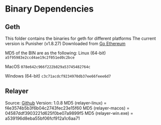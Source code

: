 Binary Dependencies
===================

Geth
----

This folder contains the binaries for geth for different platforms
The current version is Punisher (v1.8.27)
Downloaded from [Go Ethereum](https://geth.ethereum.org/downloads/)

MD5 of the BIN are as the following:
Linux (64-bit)
`a5f95983e2ccd4ae19c2f051ed0c2bce`

MacOS
`078e642c966f222b829a53745482764c`

Windows (64-bit)
`c3c71acdcf9234970db37ee66feee6d7`


Relayer
-------

Source: [Github](https://www.github.com/syscoin/relayer/)
Version: 1.0.8
MD5 (relayer-linux) = f4e3574b5b3f6b04c2743fec23e15f60
MD5 (relayer-macos) = 04587ddf3903221d625f0be07a9899f5
MD5 (relayer-win.exe) = a539196d8eba55bf06fcf912a1c6aa71
